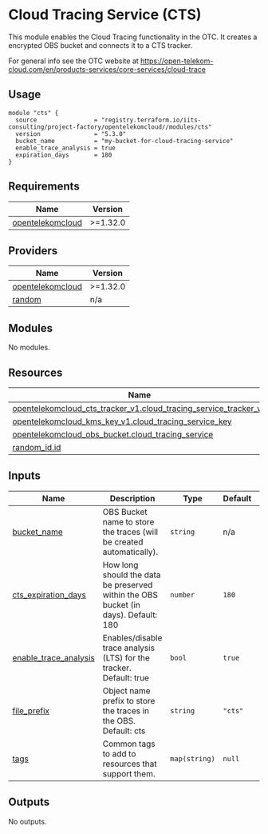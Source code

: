 # Cloud Tracing Service (CTS)

This module enables the Cloud Tracing functionality in the OTC. It creates a encrypted OBS bucket and
connects it to a CTS tracker.

For general info see the OTC website at https://open-telekom-cloud.com/en/products-services/core-services/cloud-trace

## Usage

```
module "cts" {
  source                = "registry.terraform.io/iits-consulting/project-factory/opentelekomcloud//modules/cts"
  version               = "5.3.0"
  bucket_name           = "my-bucket-for-cloud-tracing-service"
  enable_trace_analysis = true
  expiration_days       = 180
}
```

<!-- BEGIN_TF_DOCS -->
## Requirements

| Name | Version |
|------|---------|
| <a name="requirement_opentelekomcloud"></a> [opentelekomcloud](#requirement\_opentelekomcloud) | >=1.32.0 |

## Providers

| Name | Version |
|------|---------|
| <a name="provider_opentelekomcloud"></a> [opentelekomcloud](#provider\_opentelekomcloud) | >=1.32.0 |
| <a name="provider_random"></a> [random](#provider\_random) | n/a |

## Modules

No modules.

## Resources

| Name | Type |
|------|------|
| [opentelekomcloud_cts_tracker_v1.cloud_tracing_service_tracker_v1](https://registry.terraform.io/providers/opentelekomcloud/opentelekomcloud/latest/docs/resources/cts_tracker_v1) | resource |
| [opentelekomcloud_kms_key_v1.cloud_tracing_service_key](https://registry.terraform.io/providers/opentelekomcloud/opentelekomcloud/latest/docs/resources/kms_key_v1) | resource |
| [opentelekomcloud_obs_bucket.cloud_tracing_service](https://registry.terraform.io/providers/opentelekomcloud/opentelekomcloud/latest/docs/resources/obs_bucket) | resource |
| [random_id.id](https://registry.terraform.io/providers/hashicorp/random/latest/docs/resources/id) | resource |

## Inputs

| Name | Description | Type | Default | Required |
|------|-------------|------|---------|:--------:|
| <a name="input_bucket_name"></a> [bucket\_name](#input\_bucket\_name) | OBS Bucket name to store the traces (will be created automatically). | `string` | n/a | yes |
| <a name="input_cts_expiration_days"></a> [cts\_expiration\_days](#input\_cts\_expiration\_days) | How long should the data be preserved within the OBS bucket (in days). Default: 180 | `number` | `180` | no |
| <a name="input_enable_trace_analysis"></a> [enable\_trace\_analysis](#input\_enable\_trace\_analysis) | Enables/disable trace analysis (LTS) for the tracker. Default: true | `bool` | `true` | no |
| <a name="input_file_prefix"></a> [file\_prefix](#input\_file\_prefix) | Object name prefix to store the traces in the OBS. Default: cts | `string` | `"cts"` | no |
| <a name="input_tags"></a> [tags](#input\_tags) | Common tags to add to resources that support them. | `map(string)` | `null` | no |

## Outputs

No outputs.
<!-- END_TF_DOCS -->

